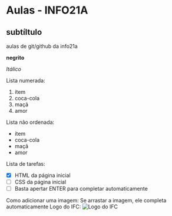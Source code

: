 # Aulas - INFO21A
## subtíltulo
aulas de git/github da info21a

**negrito**

*Itálico*

Lista numerada:
1. ítem
2. coca-cola
3. maçã
4. amor

Lista não ordenada:
* ítem
* coca-cola
* maçã
* amor

Lista de tarefas:
- [x] HTML da página inicial
- [ ] CSS da página inicial
- [ ] Basta apertar ENTER para completar automaticamente

Como adicionar uma imagem:
Se arrastar a imagem, ele completa automaticamente
Logo do IFC: ![Logo do IFC](https://cecom.ifc.edu.br/wp-content/uploads/sites/10/2022/10/Logo_IFC_horizontal.png)
